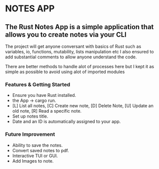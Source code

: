 # NOTES APP

## The Rust Notes App is a simple application that allows you to create notes via your CLI

<p>The project will get anyone conversant with basics of Rust such as variables, io, functions, mutability, lists manipulation etc I also ensured to add substantial comments to allow anyone understand the code.</p>
<p>There are better methods to handle alot of processes here but I kept it as simple as possible to avoid using alot of imported modules</p>

### Features & Getting Started

- Ensure you have Rust installed.
- the App -> cargo run.
- [L] List all notes, [C] Create new note, [D] Delete Note, [U] Update an old note, [R] Read a specific note.
- Set up notes title.
- Date and an ID is automatically assigned to your app.

### Future Improvement</h4>

- Ability to save the notes.
- Convert saved notes to pdf.
- Interactive TUI or GUI.
- Add Images to note.
